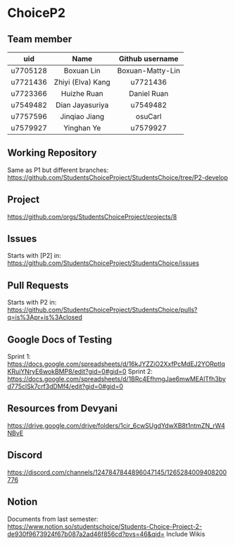 # ChoiceP2

## Team member

|   uid   |       Name       | Github username |
| :------: | :---------------: | :--------------: |
| u7705128 |    Boxuan Lin    | Boxuan-Matty-Lin |
| u7721436 | Zhiyi (Elva) Kang |     u7721436     |
| u7723366 |    Huizhe Ruan    |   Daniel Ruan   |
| u7549482 |  Dian Jayasuriya  |     u7549482     |
| u7757596 |   Jinqiao Jiang   |     osuCarl     |
| u7579927 |    Yinghan Ye    |     u7579927     |

## Working Repository

Same as P1 but different branches: https://github.com/StudentsChoiceProject/StudentsChoice/tree/P2-develop

## Project

https://github.com/orgs/StudentsChoiceProject/projects/8

## Issues

Starts with [P2] in: https://github.com/StudentsChoiceProject/StudentsChoice/issues

## Pull Requests

Starts with P2 in: https://github.com/StudentsChoiceProject/StudentsChoice/pulls?q=is%3Apr+is%3Aclosed

## Google Docs of Testing

Sprint 1: https://docs.google.com/spreadsheets/d/16kJYZZiO2XxfPcMdEJ2YORptlqKRuiYNryE6wokBMP8/edit?gid=0#gid=0
Sprint 2: https://docs.google.com/spreadsheets/d/1BRc4EfhmgJae6mwMEAlTfh3byd775clSk7crf3dDMf4/edit?gid=0#gid=0

## Resources from Devyani

https://drive.google.com/drive/folders/1cir_6cwSUgdYdwXB8t1ntmZN_rW4NBvE

## Discord

https://discord.com/channels/1247847844896047145/1265284009408200776

## Notion

Documents from last semester: https://www.notion.so/studentschoice/Students-Choice-Project-2-de930f9673924f67b087a2ad46f856cd?pvs=46&qid=
Include Wikis
